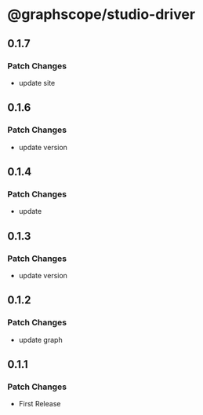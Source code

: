 # @graphscope/studio-driver

## 0.1.7

### Patch Changes

- update site

## 0.1.6

### Patch Changes

- update version

## 0.1.4

### Patch Changes

- update

## 0.1.3

### Patch Changes

- update version

## 0.1.2

### Patch Changes

- update graph

## 0.1.1

### Patch Changes

- First Release
